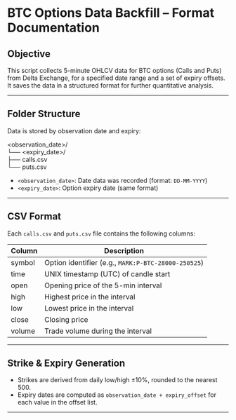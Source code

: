 # BTC Options Data Backfill – Format Documentation

## Objective

This script collects 5-minute OHLCV data for BTC options (Calls and Puts) from Delta Exchange, for a specified date range and a set of expiry offsets. It saves the data in a structured format for further quantitative analysis.

---

## Folder Structure

Data is stored by observation date and expiry:


\<observation\_date>/  
└── \<expiry\_date>/  
├── calls.csv  
└── puts.csv  


- `<observation_date>`: Date data was recorded (format: `DD-MM-YYYY`)
- `<expiry_date>`: Option expiry date (same format)

---

## CSV Format

Each `calls.csv` and `puts.csv` file contains the following columns:

| Column   | Description                                              |
|----------|----------------------------------------------------------|
| symbol   | Option identifier (e.g., `MARK:P-BTC-28000-250525`)      |
| time     | UNIX timestamp (UTC) of candle start                     |
| open     | Opening price of the 5-min interval                      |
| high     | Highest price in the interval                            |
| low      | Lowest price in the interval                             |
| close    | Closing price                                            |
| volume   | Trade volume during the interval                         |

---

## Strike & Expiry Generation

- Strikes are derived from daily low/high ±10%, rounded to the nearest 500.
- Expiry dates are computed as `observation_date + expiry_offset` for each value in the offset list.

---
